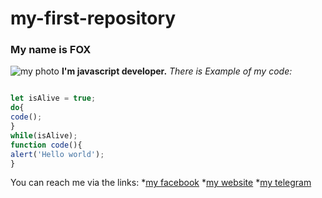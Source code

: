 # my-first-repository
### My name is FOX
![my photo](https://i.pinimg.com/474x/41/39/6c/41396c595a6ebdc4b301e9d6b45472bf.jpg)
**I'm javascript developer.**
*There is Example of my code:*
```Javascript

let isAlive = true;
do{
code();
}
while(isAlive);
function code(){
alert('Hello world');
}
```


You can reach me via the links:
*[my facebook](https://github.com)
*[my website](https://github.com)
*[my telegram](https://github.com)
